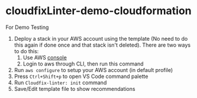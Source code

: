 # cloudfixLinter-demo-cloudformation

For Demo Testing 
 1. Deploy a stack in your AWS account using the template (No need to do this again if done once and that stack isn't deleted). There are two ways to do this:
    1. Use AWS [console](https://us-east-1.console.aws.amazon.com/cloudformation/home?region=us-east-1#/stacks)
    2. Login to aws through CLI, then run this command 
 3. Run `aws configure` to setup your AWS account (in default profile)
 4. Press `Ctrl+Shift+p` to open VS Code command palette
 5. Run `Cloudfix-linter: init` command
 6. Save/Edit template file to show recommendations
